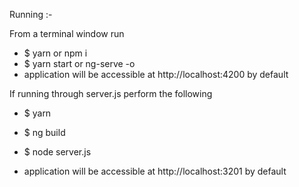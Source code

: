 Running :- 

From a terminal window run 
 - $ yarn or npm i
 - $ yarn start or ng-serve -o
 - application will be accessible at http://localhost:4200 by default

 If running through server.js perform the following
 - $ yarn
 - $ ng build
 - $ node server.js

 - application will be accessible at http://localhost:3201 by default